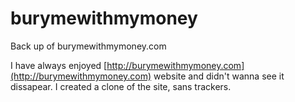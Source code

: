 # burymewithmymoney
Back up of burymewithmymoney.com

I have always enjoyed [http://burymewithmymoney.com](http://burymewithmymoney.com) website and didn't wanna see it dissapear. I created a clone of the site, sans trackers. 
